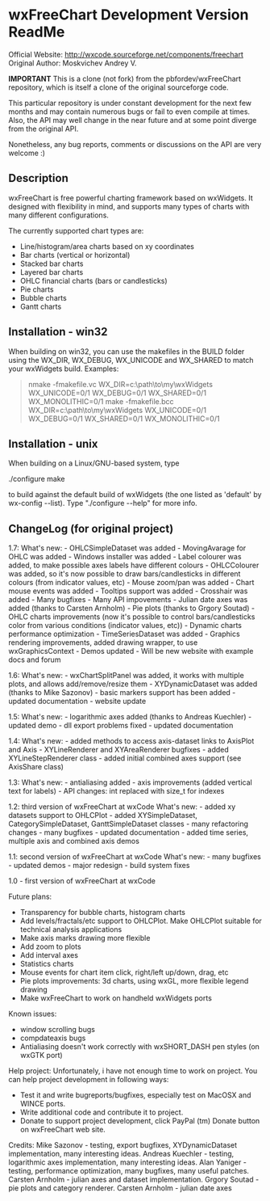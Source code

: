 
 wxFreeChart Development Version ReadMe
 ======================================

 Official Website: http://wxcode.sourceforge.net/components/freechart
 Original Author: Moskvichev Andrey V.
 
 **IMPORTANT**
 This is a clone (not fork) from the pbfordev/wxFreeChart repository, which is itself a clone of the original sourceforge code.
 
 This particular repository is under constant development for the next few months and may contain numerous bugs or fail to even 
 compile at times. Also, the API may well change in the near future and at some point diverge from the original API.
 
 Nonetheless, any bug reports, comments or discussions on the API are very welcome :)
 
 Description
 -----------
 wxFreeChart is free powerful charting framework based on wxWidgets. 
 It designed with flexibility in mind, and supports many types of charts with many different configurations.
 
 The currently supported chart types are:
 - Line/histogram/area charts based on xy coordinates
 - Bar charts (vertical or horizontal)
 - Stacked bar charts
 - Layered bar charts
 - OHLC financial charts (bars or candlesticks)
 - Pie charts
 - Bubble charts
 - Gantt charts 
 
 Installation - win32
 --------------------

 When building on win32, you can use the makefiles in the BUILD folder using the
 WX_DIR, WX_DEBUG, WX_UNICODE and WX_SHARED to match your wxWidgets build.
 Examples:

   > nmake -fmakefile.vc WX_DIR=c:\path\to\my\wxWidgets WX_UNICODE=0/1 WX_DEBUG=0/1 WX_SHARED=0/1 WX_MONOLITHIC=0/1
   > make -fmakefile.bcc WX_DIR=c:\path\to\my\wxWidgets WX_UNICODE=0/1 WX_DEBUG=0/1 WX_SHARED=0/1 WX_MONOLITHIC=0/1

 Installation - unix
 -------------------

 When building on a Linux/GNU-based system, type

  ./configure
  make
  
 to build against the default build of wxWidgets (the one listed as 'default'
 by wx-config --list). Type "./configure --help" for more info.

 ChangeLog (for original project)
 --------------------------------
 
 1.7:
 		What's new:
		 - OHLCSimpleDataset was added
		 - MovingAvarage for OHLC was added
		 - Windows installer was added
		 - Label colourer was added, to make possible axes labels have different colours
		 - OHLCColourer was added, so it's now possible to draw bars/candlesticks in different colours (from indicator values, etc)
 		 - Mouse zoom/pan was added
 		 - Chart mouse events was added
 		 - Tooltips support was added
 		 - Crosshair was added
 		 - Many bugfixes
 		 - Many API impovements
		 - Julian date axes was added (thanks to Carsten Arnholm)
		 - Pie plots (thanks to Grgory Soutad)
		 - OHLC charts improvements (now it's possible to control bars/candlesticks color from various conditions (indicator values, etc))
		 - Dynamic charts performance optimization
		 - TimeSeriesDataset was added
		 - Graphics rendering improvements, added drawing wrapper, to use wxGraphicsContext
 		 - Demos updated
		 - Will be new website with example docs and forum
 	
 1.6:
 		What's new:
 		 - wxChartSplitPanel was added, it works with multiple plots, 
 		   and allows add/remove/resize them
 		 - XYDynamicDataset was added (thanks to Mike Sazonov)
 		 - basic markers support has been added
 		 - updated documentation
 		 - website update
 		 
 1.5:
 		What's new:
 		 - logarithmic axes added (thanks to Andreas Kuechler)
 		 - updated demo
 		 - dll export problems fixed
 		 - updated documentation
 		 
 1.4:
 		What's new:
 		 - added methods to access axis-dataset links to AxisPlot and Axis
 		 - XYLineRenderer and XYAreaRenderer bugfixes
 		 - added XYLineStepRenderer class
 		 - added initial combined axes support (see AxisShare class)
 		 
 1.3: 
 		What's new:
 		 - antialiasing added
 		 - axis improvements (added vertical text for labels)
 		 - API changes: int replaced with size_t for indexes  
 		 
 1.2: third version of wxFreeChart at wxCode
 		What's new:
 		 - added xy datasets support to OHLCPlot
 		 - added XYSimpleDataset, CategorySimpleDataset, GanttSimpleDataset classes
 		 - many refactoring changes
 		 - many bugfixes
 		 - updated documentation
 		 - added time series, multiple axis and combined axis demos
 		 
 1.1: second version of wxFreeChart at wxCode
 		What's new:
 		 - many bugfixes
 		 - updated demos
 		 - major redesign
 		 - build system fixes
 

 1.0 - first version of wxFreeChart at wxCode

 Future plans:
 - Transparency for bubble charts, histogram charts
 - Add levels/fractals/etc support to OHLCPlot. Make 
   OHLCPlot suitable for technical analysis applications
 - Make axis marks drawing more flexible
 - Add zoom to plots
 - Add interval axes
 - Statistics charts
 - Mouse events for chart item click, right/left up/down, drag, etc
 - Pie plots improvements: 3d charts, using wxGL, more flexible legend drawing
 - Make wxFreeChart to work on handheld wxWidgets ports
 
 Known issues:
 - window scrolling bugs
 - compdateaxis bugs
 - Antialiasing doesn't work correctly with wxSHORT_DASH pen styles (on wxGTK port)

 Help project:
 Unfortunately, i have not enough time to work on project. 
 You can help project development in following ways:
 - Test it and write bugreports/bugfixes, especially test on MacOSX and WINCE ports.
 - Write additional code and contribute it to project.
 - Donate to support project development, click PayPal (tm) Donate button on wxFreeChart web site. 
 
 Credits:
 	Mike Sazonov - testing, export bugfixes, XYDynamicDataset implementation, many interesting ideas.
 	Andreas Kuechler - testing, logarithmic axes implementation, many interesting ideas.
 	Alan Yaniger - testing, performance optimization, many bugfixes, many useful patches.
 	Carsten Arnholm - julian axes and dataset implementation.
 	Grgory Soutad - pie plots and category renderer.
	Carsten Arnholm - julian date axes